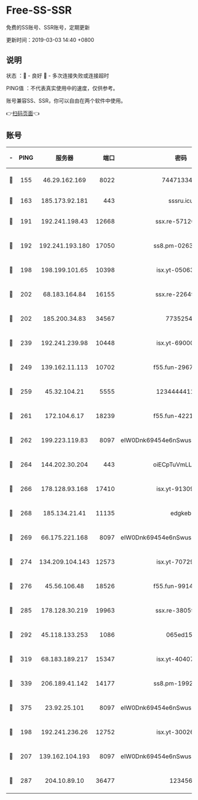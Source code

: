 # Free-SS-SSR

免费的SS账号、SSR账号，定期更新

更新时间：2019-03-03 14:40 +0800

## 说明

状态     ：🙂 - 良好 🙁 - 多次连接失败或连接超时

PING值   ：不代表真实使用中的速度，仅供参考。

账号兼容SS、SSR，你可以自由在两个软件中使用。

👉[扫码页面](https://liesauer.github.io/free-ss-ssr.github.io/)👈

## 账号

|-|PING|服务器|端口|密码|加密方式|区域|
|:----:|:----:|:-----:|-----:|:----:|:----:|:----:|
|🙂|155|46.29.162.169|8022|7447133485|aes-256-cfb|RU|
|🙂|163|185.173.92.181|443|sssru.icu|rc4-md5|RU|
|🙂|191|192.241.198.43|12668|ssx.re-57120332|aes-256-cfb|US|
|🙂|192|192.241.193.180|17050|ss8.pm-02632240|aes-256-cfb|US|
|🙂|198|198.199.101.65|10398|isx.yt-05063367|aes-256-cfb|US|
|🙂|202|68.183.164.84|16155|ssx.re-22649975|aes-256-cfb|US|
|🙂|202|185.200.34.83|34567|77352549|aes-256-cfb|US|
|🙂|239|192.241.239.98|10448|isx.yt-69000110|aes-256-cfb|US|
|🙂|249|139.162.11.113|10702|f55.fun-29670357|aes-256-cfb|SG|
|🙂|259|45.32.104.21|5555|1234444411111|aes-256-cfb|SG|
|🙂|261|172.104.6.17|18239|f55.fun-42215388|aes-256-cfb|US|
|🙂|262|199.223.119.83|8097|eIW0Dnk69454e6nSwuspv9DmS201tQ0D|aes-256-cfb|US|
|🙂|264|144.202.30.204|443|oiECpTuVmLLxk4Ts|aes-256-cfb|US|
|🙂|266|178.128.93.168|17410|isx.yt-91309111|aes-256-cfb|SG|
|🙂|268|185.134.21.41|11135|edgkeb|aes-256-cfb|GB|
|🙂|269|66.175.221.168|8097|eIW0Dnk69454e6nSwuspv9DmS201tQ0D|aes-256-cfb|US|
|🙂|274|134.209.104.143|12573|isx.yt-70729668|aes-256-cfb|SG|
|🙂|276|45.56.106.48|18526|f55.fun-99140423|aes-256-cfb|US|
|🙂|285|178.128.30.219|19963|ssx.re-38059687|aes-256-cfb|SG|
|🙂|292|45.118.133.253|1086|065ed15a|aes-256-cfb|SG|
|🙂|319|68.183.189.217|15347|isx.yt-40407934|aes-256-cfb|SG|
|🙂|339|206.189.41.142|14177|ss8.pm-19928527|aes-256-cfb|SG|
|🙂|375|23.92.25.101|8097|eIW0Dnk69454e6nSwuspv9DmS201tQ0D|aes-256-cfb|US|
|🙂|198|192.241.236.26|12752|isx.yt-30026979|aes-256-cfb|US|
|🙂|207|139.162.104.193|8097|eIW0Dnk69454e6nSwuspv9DmS201tQ0D|aes-256-cfb|JP|
|🙂|287|204.10.89.10|36477|123456|aes-256-cfb|US|
